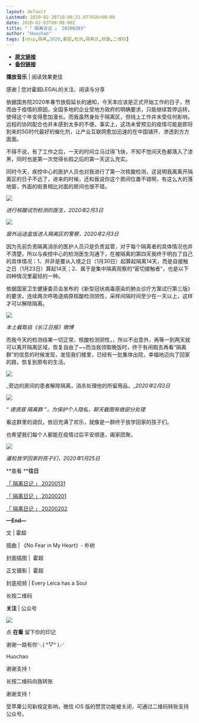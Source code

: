 ```yaml
---
layout: default
Lastmod: 2020-02-28T10:08:21.877656+00:00
date: 2020-02-03T00:00:00Z
title: "「 隔离日记 」 20200203"
author: "Huochao"
tags: [nbsp,隔离,2020,霍超,检测,隔离区,核酸,二维码]
---
```


* [**原文链接**](http://mp.weixin.qq.com/s?__biz=MzAxMTIyMDU4Mg==&amp;mid=2658412959&amp;idx=1&amp;sn=e89b94d3ac87c0e879e357311967e5e4&amp;chksm=80c4ea96b7b363802638e31ddc2e8ec3e3f531e755d3015ad04e5e72e6ab99f1c6d6aa33eb84#rd)
* [**备份链接**](http://archive.ph/c0yig)


**播放音乐** | 阅读效果更佳  

感谢 | 您对霍超LEGAL的关注、阅读与分享

依据国务院2020年春节放假延长的通知，今天本应该是正式开始工作的日子，然而由于疫情的原因，全国多地的企业受地方政府的明确要求，只能继续暂停运转，使得这个年变得愈加漫长。而我虽然身处于隔离区，但线上工作并未受任何影响，远程的协同配合也并未感到太多的不便。事实上，这场未曾预见的疫情可能是即将到来的5G时代最好的催化剂，让产业互联网愈加迅速的在中国铺开、渗透到方方面面。  

不得不说，有了工作之后，一天的时间立马过得飞快，不知不觉间天色都落入了漆黑，同时也是第一次觉得长假之后的第一天这么充实。  

同时今天，疾控中心的医护人员也对我进行了第一次核酸检测，这说明我离离开隔离区的日子不远了，进来的时候，还和我说你这个房间位置不错啊，有这么大的落地窗，外面的街景相比对面的房间也很不错。

![](/images/post/f2d5c3dbb3688c81b81527953d156965.jpg)

_进行核酸试剂检测的医生，2020年2月3日_  

![](/images/post/ed1fa46abe6258dde13bd92aa63b610d.jpg)

_窗外运送盒饭进入隔离区的警察，2020年2月3日_

因为先前负责隔离消杀的医护人员只是负责监管，对于每个隔离者的具体情况也并不清楚，所以与疾控中心的检测医生沟通下，在被隔离的第四天我终于明白了自己的具体情况：1、并非是要从入境之日（1月30日）起算起隔离14天，而是自接触之日（1月23日）算起14天；2、属于是集中隔离观察的“密切接触者”，也是以下四种情况里最轻的一种。

依据国家卫生健康委员会发布的《新型冠状病毒感染的肺炎诊疗方案试行第三版》的要求，连续两次呼吸道病原核酸检测阴性，采样间隔时间至少在一天以上，这样才可以解除隔离。

![](/images/post/7e5a634b0777a0af12a7ebb292c1a9a1.jpg)

_本土截取自《长江日报》微博_  

而我今天的检测结果一切正常，核酸检测阴性，，所以不出意外，再等一到两天就可以离开隔离区域，恢复自由了~~而当我领取晚饭时，终于有闲暇去再看“隔离群”的信息的时候发现，发现我们楼里，已经有一批集体出院，幸福地迈向了回家的路，恢复到原有的生活。

![](/images/post/b7bea86d804402fd06858ebdff721c6d.jpg)

_旁边的房间的患者解除隔离，消杀处理他的所留用品，__2020年2月3日_

![](/images/post/baa669deeddbc83ac8cb3f54fe8c79a0.jpg)

_“ 德贤居 隔离群 ”，为保护个人隐私，聊天截图有做部分处理_  

看这群里的调侃，依旧充满了欢乐，就像是一群终于放学回家的孩子们。

也希望我们每个人都能在疫情过后平安顺遂，阖家团聚。

![](/images/post/eb77f5b1ca9c24ab7f2a0c04540bcdf8.jpg)

_暹粒放学回家的孩子们，_2020年1月25日__

**查看 ****往日**

[「 隔离日记 」 20200131](http://mp.weixin.qq.com/s?__biz=MzAxMTIyMDU4Mg==&mid=2658412914&idx=1&sn=5edac096b03ae6616c02f4b06cd344e6&chksm=80c4ea7bb7b3636d2d31414aaf75b37cd9ce16c6b66af6e49b96cafab577aea16ca500afa96c&scene=21#wechat_redirect)  

[「 隔离日记 」 20200201](http://mp.weixin.qq.com/s?__biz=MzAxMTIyMDU4Mg==&mid=2658412927&idx=1&sn=75780d11bdf75db9ef5269145ea56976&chksm=80c4ea76b7b36360b855ed2514d392233a938b939054e2d21a9a58d25172abda938ff8fd06df&scene=21#wechat_redirect)  

[「 隔离日记 」 20200202](http://mp.weixin.qq.com/s?__biz=MzAxMTIyMDU4Mg==&mid=2658412946&idx=1&sn=b97eac221b057aa06535f760a5d93b6a&chksm=80c4ea9bb7b3638d8e68ef0ca8d23fc1c31dfb55981d1d70c38a18e9e071dce2875cecd0d758&scene=21#wechat_redirect)  

**—End—**

文 | 霍超

插曲 | 《No Fear in My Heart》- 朴树

封面插图 |  霍超

正文摄影 |  霍超

封底视频 | Every Leica has a Soul  

长按二维码

**关注** | 公众号

![](/images/post/bbec19c16b607852a0a09dcaef648669.jpg)

点 **在看** 留下你的印记  

谢谢一路有你＼( ^▽^ )／

Huochao

谢谢支持！

长按二维码向我转账

谢谢支持！

受苹果公司新规定影响，微信 iOS 版的赞赏功能被关闭，可通过二维码转账支持公众号。

